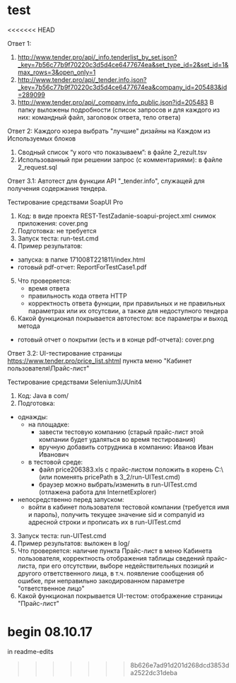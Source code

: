 # test
<<<<<<< HEAD

Ответ 1:
1) http://www.tender.pro/api/_info.tenderlist_by_set.json?_key=7b56c77b9f70220c3d5d4ce6477674ea&set_type_id=2&set_id=1&max_rows=3&open_only=1
2) http://www.tender.pro/api/_tender.info.json?_key=7b56c77b9f70220c3d5d4ce6477674ea&company_id=205483&id=289099
3) http://www.tender.pro/api/_company.info_public.json?id=205483
В папку выложены подробности (список запросов и для каждого из них: командный файл, заголовок ответа, тело ответа)

Ответ 2: Каждого юзера выбрать "лучшие" дизайны на Каждом из Используемых блоков

1) Сводный список “у кого что показываем”: в файле 2_rezult.tsv
2) Использованный при решении запрос (с комментариями): в файле 2_request.sql

Ответ 3.1: Автотест для функции API "_tender.info", служащей для получения содержания тендера.

Тестирование средствами SoapUI Pro
1) Код: в виде проекта REST-TestZadanie-soapui-project.xml
   снимок приложения: cover.png
2) Подготовка: не требуется
3) Запуск теста: run-test.cmd
4) Пример результатов:
 - запуска: в папке 171008T221811/index.html
 - готовый pdf-отчет: ReportForTestCase1.pdf
5) Что проверяется:
    - время ответа
    - правильность кода ответа HTTP
    - корректность ответа функции, при правильных и не правильных параметрах или их отсутсвии, а также для недоступного тендера
6) Какой функционал покрывается автотестом: все параметры и выход метода
 
 - готовый отчет о покрытии (есть и в конце pdf-отчета): cover.png

Ответ 3.2: UI-тестирование страницы https://www.tender.pro/price_list.shtml пункта меню "Кабинет пользователя\Прайс-лист"

Тестирование средствами Selenium3/JUnit4
1) Код: Java в com/
2) Подготовка:
 - однажды:
   - на площадке:
     - завести тестовую компанию (старый прайс-лист этой компании будет удаляться во время тестирования)
     - вручную добавить сотрудника в компанию: Иванов Иван Иванович
   - в тестовой среде:
     - файл price206383.xls с прайс-листом положить в корень C:\ (или поменять pricePath в 3_2/run-UITest.cmd) 
     - браузер можно выбрать/изменить в run-UITest.cmd (отлажена работа для InternetExplorer)
 - непосредственно перед запуском:
   - войти в кабинет пользователя тестовой компании (требуется имя и пароль), получить текущее значение sid и companyid из адресной строки и прописать их в run-UITest.cmd
3) Запуск теста: run-UITest.cmd
4) Пример результатов: выложен в log/
5) Что проверяется: наличие пункта Прайс-лист в меню Кабинета пользователя, корректность отображения таблицы сведений прайс-листа, при его отсутствии, выборе недействительных позиций и другого ответственного лица, в т.ч. появление сообщения об ошибке, при неправильно закодированном параметре "ответственное лицо"
6) Какой функционал покрывается UI-тестом: отображение страницы "Прайс-лист"

begin 08.10.17
=======
in readme-edits
>>>>>>> 8b626e7ad91d201d268dcd3853da2522dc31deba
